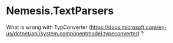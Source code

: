 # Nemesis.TextParsers
What is wrong with TypConverter (https://docs.microsoft.com/en-us/dotnet/api/system.componentmodel.typeconverter) ?
